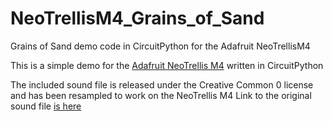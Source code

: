 # NeoTrellisM4_Grains_of_Sand
Grains of Sand demo code in CircuitPython for the Adafruit NeoTrellisM4

This is a simple demo for the [Adafruit NeoTrellis M4](https://www.adafruit.com/product/4020) written in CircuitPython

The included sound file is released under the Creative Common 0 license and has been resampled to work on the NeoTrellis M4
Link to the original sound file [is here](https://freesound.org/people/Mafon2/sounds/371274/)
